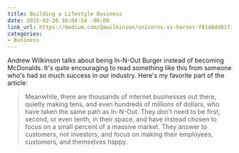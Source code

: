 ```yaml
---
title: Building a Lifestyle Business
date: 2015-02-26 16:04:54 -06:00
link_url: https://medium.com/@awilkinson/unicorns-vs-horses-f81d8dd61f17
categories:
- Business
---
```


Andrew Wilkinson talks about being In-N-Out Burger instead of becoming McDonalds. It's quite encouraging to read something like this from someone who's had so much success in our industry. Here's my favorite part of the article:

> Meanwhile, there are thousands of internet businesses out there, quietly making tens, and even hundreds of millions of dollars, who have taken the same path as In-N-Out. They don’t need to be first, second, or even tenth, in their space, and have instead chosen to focus on a small percent of a massive market. They answer to customers, not investors, and focus on making their employees, customers, and themselves happy.
